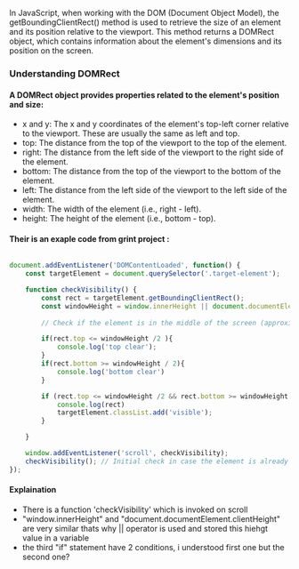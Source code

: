 In JavaScript, when working with the DOM (Document Object Model), the getBoundingClientRect() method is used to retrieve the size of an element and its position relative to the viewport. This method returns a DOMRect object, which contains information about the element's dimensions and its position on the screen.




### Understanding DOMRect

#### A DOMRect object provides properties related to the element's position and size:

- x and y: The x and y coordinates of the element's top-left corner relative to the viewport. These are usually the same as left and top.
- top: The distance from the top of the viewport to the top of the element.
- right: The distance from the left side of the viewport to the right side of the element.
- bottom: The distance from the top of the viewport to the bottom of the element.
- left: The distance from the left side of the viewport to the left side of the element.
- width: The width of the element (i.e., right - left).
- height: The height of the element (i.e., bottom - top).



#### Their is an exaple code from grint project : 

``` javascript

document.addEventListener('DOMContentLoaded', function() {
    const targetElement = document.querySelector('.target-element');

    function checkVisibility() {
        const rect = targetElement.getBoundingClientRect();
        const windowHeight = window.innerHeight || document.documentElement.clientHeight;
        
        // Check if the element is in the middle of the screen (approximately)

        if(rect.top <= windowHeight /2 ){
            console.log('top clear');
        }
        if(rect.bottom >= windowHeight / 2){
            console.log('bottom clear')
        }

        if (rect.top <= windowHeight /2 && rect.bottom >= windowHeight / 2) {
            console.log(rect)
            targetElement.classList.add('visible');
        }

    }

    window.addEventListener('scroll', checkVisibility);
    checkVisibility(); // Initial check in case the element is already in view
});

```


#### Explaination

- There is a function 'checkVisibility' which is invoked on scroll
- "window.innerHeight" and "document.documentElement.clientHeight" are very similar thats why || operator is used and stored this hiehgt value in a variable
- the third "if" statement have 2 conditions, i understood first one but the second one?








